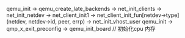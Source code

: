 qemu_init -> qemu_create_late_backends -> net_init_clients -> net_init_netdev -> net_client_init1 -> net_client_init_fun[netdev->type](netdev, netdev->id, peer, errp) -> net_init_vhost_user
qemu_init -> qmp_x_exit_preconfig -> qemu_init_board // 初始化cpu 内存
